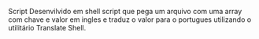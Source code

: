 Script Desenvilvido em shell script que pega um arquivo com uma array com chave e valor em ingles e traduz o valor para o portugues utilizando o utilitário Translate Shell.

